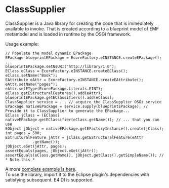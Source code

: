 ClassSupplier
===========

ClassSupplier is a Java library for creating the code that is immediately available to invoke. That is created according to a blueprint model of EMF metamodel and is loaded in runtime by the OSGi framework.  


Usage example:  

    // Populate the model dynamic EPackage
    EPackage blueprintEPackage = EcoreFactory.eINSTANCE.createEPackage();
    ...
    blueprintEPackage.setNsURI("http://library/1.0");
    EClass eClass = EcoreFactory.eINSTANCE.createEClass();
    eClass.setName("Book");
    EAttribute eAttr = EcoreFactory.eINSTANCE.createEAttribute();
    eAttr.setName("pages");
    eAttr.setEType(EcorePackage.Literals.EINT);
    eClass.getEStructuralFeatures().add(eAttr);
    blueprintEPackage.getEClassifiers().add(eClass);
    ClassSupplier service = ... // acquire the ClassSupplier OSGi service
    EPackage nativeEPackage = service.supply(blueprintEPackage); // Provide it to ClassSupplier to generate the EPackage...
    EClass jClass = (EClass) nativeEPackage.getEClassifier(eClass.getName()); // ... that you can use
    EObject jObject = nativeEPackage.getEFactoryInstance().create(jClass);
    int pages = 500;
    EStructuralFeature jAttr = jClass.getEStructuralFeature(eAttr
                .getName());
    jObject.eSet(jAttr, pages);
    assertEquals(pages, jObject.eGet(jAttr));  
    assertEquals(eClass.getName(), jObject.getClass().getSimpleName()); // * Note this *
  
A more [complete example is here](/org.classsupplier.test/src/org/classsupplier/test/ClassSupplierTests.java).  
To use the library, import it to the Eclipse plugin's dependencies with satisfying subsequent. E4 DI is supported. 
